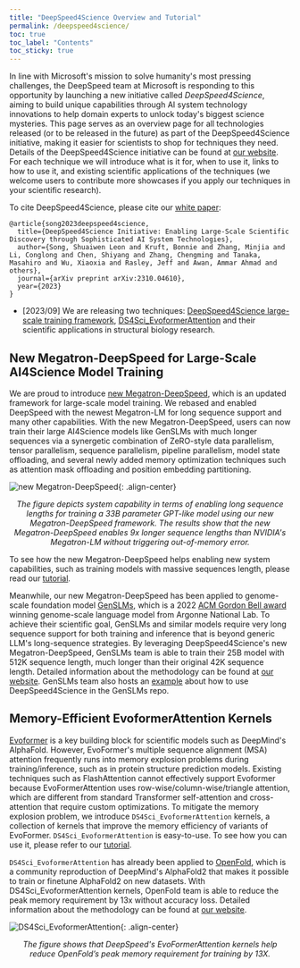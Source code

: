 ```yaml
---
title: "DeepSpeed4Science Overview and Tutorial"
permalink: /deepspeed4science/
toc: true
toc_label: "Contents"
toc_sticky: true
---
```


In line with Microsoft's mission to solve humanity's most pressing challenges, the DeepSpeed team at Microsoft is responding to this opportunity by launching a new initiative called *DeepSpeed4Science*, aiming to build unique capabilities through AI system technology innovations to help domain experts to unlock today's biggest science mysteries. This page serves as an overview page for all technologies released (or to be released in the future) as part of the DeepSpeed4Science initiative, making it easier for scientists to shop for techniques they need. Details of the DeepSpeed4Science initiative can be found at [our website](https://deepspeed4science.ai/). For each technique we will introduce what is it for, when to use it, links to how to use it, and existing scientific applications of the techniques (we welcome users to contribute more showcases if you apply our techniques in your scientific research).

To cite DeepSpeed4Science, please cite our [white paper](https://arxiv.org/abs/2310.04610):

```
@article{song2023deepspeed4science,
  title={DeepSpeed4Science Initiative: Enabling Large-Scale Scientific Discovery through Sophisticated AI System Technologies},
  author={Song, Shuaiwen Leon and Kruft, Bonnie and Zhang, Minjia and Li, Conglong and Chen, Shiyang and Zhang, Chengming and Tanaka, Masahiro and Wu, Xiaoxia and Rasley, Jeff and Awan, Ammar Ahmad and others},
  journal={arXiv preprint arXiv:2310.04610},
  year={2023}
}
```

* [2023/09] We are releasing two techniques: [DeepSpeed4Science large-scale training framework](#new-megatron-deepspeed-for-large-scale-ai4science-model-training), [DS4Sci_EvoformerAttention](#memory-efficient-evoformerattention-kernels) and their scientific applications in structural biology research.


## New Megatron-DeepSpeed for Large-Scale AI4Science Model Training

We are proud to introduce [new Megatron-DeepSpeed](https://github.com/microsoft/Megatron-DeepSpeed), which is an updated framework for large-scale model training. We rebased and enabled DeepSpeed with the newest Megatron-LM for long sequence support and many other capabilities. With the new Megatron-DeepSpeed, users can now train their large AI4Science models like GenSLMs with much longer sequences via a synergetic combination of ZeRO-style data parallelism, tensor parallelism, sequence parallelism, pipeline parallelism, model state offloading, and several newly added memory optimization techniques such as attention mask offloading and position embedding partitioning.

![new Megatron-DeepSpeed](/assets/images/new-megatron-ds.png){: .align-center}
<p align="center">
<em>The figure depicts system capability in terms of enabling long sequence lengths for training a 33B parameter GPT-like model using our new Megatron-DeepSpeed framework. The results show that the new Megatron-DeepSpeed enables 9x longer sequence lengths than NVIDIA's Megatron-LM without triggering out-of-memory error. </em>
</p>

To see how the new Megatron-DeepSpeed helps enabling new system capabilities, such as training models with massive sequences length, please read our [tutorial](https://github.com/microsoft/Megatron-DeepSpeed/tree/main/examples_deepspeed/deepspeed4science/megatron_long_seq_support).

Meanwhile, our new Megatron-DeepSpeed has been applied to genome-scale foundation model [GenSLMs](https://github.com/ramanathanlab/genslm), which is a 2022 [ACM Gordon Bell award](https://www.acm.org/media-center/2022/november/gordon-bell-special-prize-covid-research-2022) winning genome-scale language model from Argonne National Lab. To achieve their scientific goal, GenSLMs and similar models require very long sequence support for both training and inference that is beyond generic LLM's long-sequence strategies. By leveraging DeepSpeed4Science's new Megatron-DeepSpeed, GenSLMs team is able to train their 25B model with 512K sequence length, much longer than their original 42K sequence length. Detailed information about the methodology can be found at [our website](https://deepspeed4science.ai/2023/09/18/model-showcase-genslms/). GenSLMs team also hosts an [example](https://github.com/ramanathanlab/genslm/tree/main/examples/long-sequences) about how to use DeepSpeed4Science in the GenSLMs repo.


## Memory-Efficient EvoformerAttention Kernels

[Evoformer](https://www.nature.com/articles/s41586-021-03819-2) is a key building block for scientific models such as DeepMind's AlphaFold. However, EvoFormer's multiple sequence alignment (MSA) attention frequently runs into memory explosion problems during training/inference, such as in protein structure prediction models. Existing techniques such as FlashAttention cannot effectively support Evoformer because EvoFormerAttention uses row-wise/column-wise/triangle attention, which are different from standard Transformer self-attention and cross-attention that require custom optimizations. To mitigate the memory explosion problem, we introduce `DS4Sci_EvoformerAttention` kernels, a collection of kernels that improve the memory efficiency of variants of EvoFormer. `DS4Sci_EvoformerAttention` is easy-to-use. To see how you can use it, please refer to our [tutorial](/tutorials/ds4sci_evoformerattention/).

`DS4Sci_EvoformerAttention` has already been applied to [OpenFold](https://github.com/aqlaboratory/openfold), which is a community reproduction of DeepMind's AlphaFold2 that makes it possible to train or finetune AlphaFold2 on new datasets. With DS4Sci_EvoformerAttention kernels, OpenFold team is able to reduce the peak memory requirement by 13x without accuracy loss. Detailed information about the methodology can be found at [our website](https://deepspeed4science.ai/2023/09/18/model-showcase-openfold/).

<!-- OpenFold team also hosts an [example](https://github.com/aqlaboratory/openfold/blob/main/tests/test_deepspeed_evo_attention.py) about how to use DS4Sci_EvoformerAttention in the OpenFold repo. -->

![DS4Sci_EvoformerAttention](/assets/images/evoformer.png){: .align-center}
<p align="center">
<em>The figure shows that DeepSpeed's EvoFormerAttention kernels help reduce OpenFold’s peak memory requirement for training by 13X. </em>
</p>
